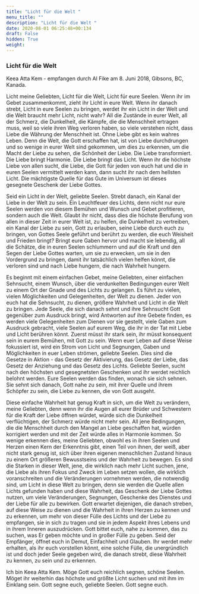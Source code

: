 ```yaml
---
title: "Licht für die Welt "
menu_title: ""
description: "Licht für die Welt "
date: 2020-08-01 06:25:48+00:134
draft: False
hidden: True
weight:
---
```

### Licht für die Welt

Keea Atta Kem - empfangen durch Al Fike am 8. Juni 2018, Gibsons, BC, Kanada.

Licht meine Geliebten, Licht für die Welt, Licht für eure Seelen. Wenn ihr im Gebet zusammenkommt, zieht ihr Licht in eure Welt. Wenn ihr danach strebt, Licht in eure Seelen zu bringen, werdet ihr ein Licht in der Welt und die Welt braucht mehr Licht, nicht wahr? All die Zustände in eurer Welt, all der Schmerz, die Dunkelheit, die Kämpfe, die die Menschheit ertragen muss, weil so viele ihren Weg verloren haben, so viele verstehen nicht, dass Liebe die Währung der Menschheit ist. Ohne Liebe gibt es kein wahres Leben. Denn die Welt, die Gott erschaffen hat, ist von Liebe durchdrungen und so wenige in eurer Welt sind gekommen, um dies zu erkennen, um die Macht der Liebe zu sehen, die Schönheit der Liebe. Die Liebe transformiert. Die Liebe bringt Harmonie. Die Liebe bringt das Licht. Wenn ihr die höchste Liebe von allen sucht, die Liebe, die Gott für jeden von euch hat und die in euren Seelen vermittelt werden kann, dann sucht ihr nach dem hellsten Licht. Die mächtigste Quelle für das Gute im Universum ist dieses gesegnete Geschenk der Liebe Gottes.

Seid ein Licht in der Welt, geliebte Seelen. Strebt danach, ein Kanal der Liebe in der Welt zu sein. Ein Leuchtfeuer des Lichts, denn nicht nur eure Seelen werden von diesem Bemühen und Wunsch und Gebet profitieren, sondern auch die Welt. Glaubt ihr nicht, dass dies die höchste Berufung von allen in dieser Zeit in eurer Welt ist, zu helfen, die Dunkelheit zu vertreiben, ein Kanal der Liebe zu sein, Gott zu erlauben, seine Liebe durch euch zu bringen, von Gottes Seele geführt und berührt zu werden, die euch Weisheit und Frieden bringt? Bringt eure Gaben hervor und macht sie lebendig, all die Schätze, die in euren Seelen schlummern und auf die Kraft und den Segen der Liebe Gottes warten, um sie zu erwecken, um sie in den Vordergrund zu bringen, damit ihr tatsächlich vielen helfen könnt, die verloren sind und nach Liebe hungern, die nach Wahrheit hungern.

Es beginnt mit einem einfachen Gebet, meine Geliebten, einer einfachen Sehnsucht, einem Wunsch, über die verdunkelten Bedingungen eurer Welt zu einem Ort der Gnade und des Lichts zu gelangen. Es führt zu vielen, vielen Möglichkeiten und Gelegenheiten, der Welt zu dienen. Jeder von euch hat die Sehnsucht, zu dienen, größere Wahrheit und Licht in die Welt zu bringen. Jede Seele, die sich danach sehnt und ihre Sehnsucht Gott gegenüber zum Ausdruck bringt, wird Antworten auf ihre Gebete finden, es werden viele Gelegenheiten zum Dienen vor sie gestellt, viele Gaben zum Ausdruck gebracht, viele Seelen auf eurem Weg, die ihr in der Tat mit Liebe und Licht berühren könnt. Zuerst müsst ihr stark sein, ihr müsst konsequent sein in eurem Bemühen, mit Gott zu sein. Wenn euer Leben auf diese Weise fokussiert ist, wird ein Strom von Licht und Segnungen, Gaben und Möglichkeiten in euer Leben strömen, geliebte Seelen. Dies sind die Gesetze in Aktion - das Gesetz der Aktivierung, das Gesetz der Liebe, das Gesetz der Anziehung und das Gesetz des Lichts. Geliebte Seelen, sucht nach den höchsten und gesegnetsten Geschenken und ihr werdet reichlich belohnt werden. Eure Seelen werden das finden, wonach sie sich sehnen. Sie sehnt sich danach, Gott nahe zu sein, mit ihrer Quelle und ihrem Schöpfer zu sein, die Liebe zu kennen, die von Gott ausgeht.

Diese einfache Wahrheit hat genug Kraft in sich, um die Welt zu verändern, meine Geliebten, denn wenn ihr die Augen all eurer Brüder und Schwestern für die Kraft der Liebe öffnen würdet, würde sich die Dunkelheit verflüchtigen, der Schmerz würde nicht mehr sein. All jene Bedingungen, die die Menschheit durch den Mangel an Liebe geschaffen hat, würden korrigiert werden und mit der Zeit würde alles in Harmonie kommen. So wenige erkennen dies, meine Geliebten, obwohl es in ihren Seelen und Herzen einen Kern der Erkenntnis gibt, einen Teil von ihnen, der weiß, aber nicht stark genug ist, sich über ihren eigenen menschlichen Zustand hinaus zu einem Ort größeren Bewusstseins und der Wahrheit zu bewegen. Es sind die Starken in dieser Welt, jene, die wirklich nach mehr Licht suchen, jene, die Liebe als ihren Fokus und Zweck im Leben setzen wollen, die wirklich voranschreiten und die Veränderungen vornehmen werden, die notwendig sind, um Licht in diese Welt zu bringen, denn sie werden die Quelle allen Lichts gefunden haben und diese Wahrheit, das Geschenk der Liebe Gottes nutzen, um viele Veränderungen, Segnungen, Geschenke des Dienstes und der Liebe für alle zu bewirken. Gott erwartet diejenigen, die danach streben, auf diese Weise zu dienen und die Wahrheit in ihren Herzen zu kennen und zu erkennen, um mehr von dieser Fülle des Lichts und der Liebe zu empfangen, sie in sich zu tragen und sie in jedem Aspekt ihres Lebens und in ihrem Inneren auszudrücken. Gott bittet euch, nahe zu kommen, das zu suchen, was Er geben möchte und in großer Fülle zu geben. Seid der Empfänger, öffnet euch in Demut, Einfachheit und Glauben. Ihr werdet mehr erhalten, als ihr euch vorstellen könnt, eine solche Fülle, die unergründlich ist und doch jeder Seele gegeben wird, die danach strebt, diese Wahrheit zu kennen, zu sein und zu erkennen.

Ich bin Keea Atta Kem. Möge Gott euch reichlich segnen, schöne Seelen. Möget ihr weiterhin das höchste und größte Licht suchen und mit ihm im Einklang sein. Gott segne euch, geliebte Seelen. Gott segne euch.
